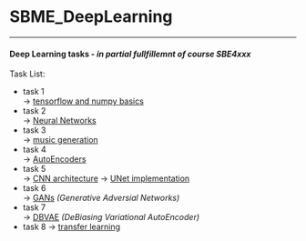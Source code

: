 # SBME_DeepLearning  
---  

#### Deep Learning tasks - _in partial fullfillemnt of course SBE4xxx_  
  
Task List:
* task 1  
    &rarr; [tensorflow and numpy basics](./A_1/A1_tf_basics.ipynb)
* task 2  
    &rarr; [Neural Networks](./A_2/A2_neural_networks.ipynb)
* task 3  
    &rarr; [music generation](./A_3/A3_Music_Generation.ipynb)
* task 4  
    &rarr; [AutoEncoders](./A_4/A4_Autoencoders.ipynb)
* task 5  
    &rarr; [CNN architecture](./A_5/A5_2_CNN.ipynb)
    &rarr; [UNet implementation](./A_5/A5_1_UNET.ipynb)
* task 6  
    &rarr; [GANs](./A_6/) _(Generative Adversial Networks)_
* task 7  
    &rarr; [DBVAE](./A_7/) _(DeBiasing Variational AutoEncoder)_
* task 8 
    &rarr; [transfer learning](./A_8/)

<!-- [link](./A_1/A1_tf_basics.ipynb) -->